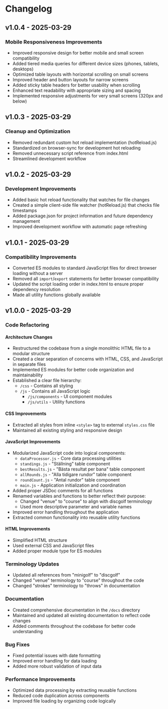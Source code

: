 # Changelog

## v1.0.4 - 2025-03-29

### Mobile Responsiveness Improvements
- Improved responsive design for better mobile and small screen compatibility
- Added tiered media queries for different device sizes (phones, tablets, desktops)
- Optimized table layouts with horizontal scrolling on small screens
- Improved header and button layouts for narrow screens
- Added sticky table headers for better usability when scrolling
- Enhanced text readability with appropriate sizing and spacing
- Implemented responsive adjustments for very small screens (320px and below)

## v1.0.3 - 2025-03-29

### Cleanup and Optimization
- Removed redundant custom hot reload implementation (hotReload.js)
- Standardized on browser-sync for development hot reloading
- Removed unnecessary script reference from index.html
- Streamlined development workflow

## v1.0.2 - 2025-03-29

### Development Improvements
- Added basic hot reload functionality that watches for file changes
- Created a simple client-side file watcher (hotReload.js) that checks file timestamps
- Added package.json for project information and future dependency management
- Improved development workflow with automatic page refreshing

## v1.0.1 - 2025-03-29

### Compatibility Improvements
- Converted ES modules to standard JavaScript files for direct browser loading without a server
- Removed all `import`/`export` statements for better browser compatibility
- Updated the script loading order in index.html to ensure proper dependency resolution
- Made all utility functions globally available

## v1.0.0 - 2025-03-29

### Code Refactoring

#### Architecture Changes
- Restructured the codebase from a single monolithic HTML file to a modular structure
- Created a clear separation of concerns with HTML, CSS, and JavaScript in separate files
- Implemented ES modules for better code organization and maintainability
- Established a clear file hierarchy:
  - `/css` - Contains all styling
  - `/js` - Contains all JavaScript logic
    - `/js/components` - UI component modules
    - `/js/utils` - Utility functions

#### CSS Improvements
- Extracted all styles from inline `<style>` tag to external `styles.css` file
- Maintained all existing styling and responsive design

#### JavaScript Improvements
- Modularized JavaScript code into logical components:
  - `dataProcessor.js` - Core data processing utilities
  - `standings.js` - "Ställning" table component
  - `bestResults.js` - "Bästa resultat per bana" table component
  - `allRounds.js` - "Alla tidigare rundor" table component
  - `roundCount.js` - "Antal rundor" table component
  - `main.js` - Application initialization and coordination
- Added proper JSDoc comments for all functions
- Renamed variables and functions to better reflect their purpose:
  - Changed "venue" to "course" to align with discgolf terminology
  - Used more descriptive parameter and variable names
- Improved error handling throughout the application
- Extracted common functionality into reusable utility functions

#### HTML Improvements
- Simplified HTML structure
- Used external CSS and JavaScript files
- Added proper module type for ES modules

### Terminology Updates
- Updated all references from "minigolf" to "discgolf"
- Changed "venue" terminology to "course" throughout the code
- Changed "strokes" terminology to "throws" in documentation

### Documentation
- Created comprehensive documentation in the `/docs` directory
- Maintained and updated all existing documentation to reflect code changes
- Added comments throughout the codebase for better code understanding

### Bug Fixes
- Fixed potential issues with date formatting
- Improved error handling for data loading
- Added more robust validation of input data

### Performance Improvements
- Optimized data processing by extracting reusable functions
- Reduced code duplication across components
- Improved file loading by organizing code logically 
